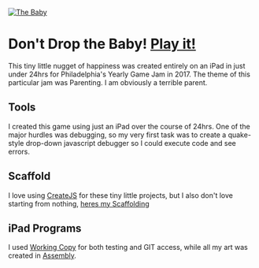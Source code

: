 [![The Baby](img/baby_small.png)](https://willstall.github.io/DontDropTheBaby/)

# Don't Drop the Baby! [Play it!](https://willstall.github.io/DontDropTheBaby/) 
This tiny little nugget of happiness was created entirely on an iPad in just under 24hrs for Philadelphia's Yearly Game Jam in 2017. The theme of this particular jam was Parenting. I am obviously a terrible parent.

## Tools
I created this game using just an iPad over the course of 24hrs. One of the major hurdles was debugging, so my very first task was to create a quake-style drop-down javascript debugger so I could execute code and see errors.

## Scaffold
I love using [CreateJS](https://github.com/CreateJS/CreateJS) for these tiny little projects, but I also don't love starting from nothing, [heres my Scaffolding](https://github.com/willstall/CreateJSScaffold)

## iPad Programs

I used [Working Copy](https://workingcopyapp.com) for both testing and GIT access, while all my art was created in [Assembly](http://assemblyapp.co).
